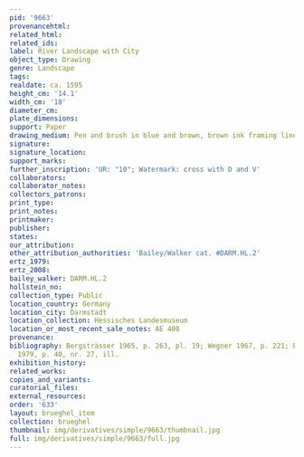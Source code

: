 ```yaml
---
pid: '9663'
provenancehtml:
related_html:
related_ids:
label: River Landscape with City
object_type: Drawing
genre: Landscape
tags:
realdate: ca. 1595
height_cm: '14.1'
width_cm: '18'
diameter_cm:
plate_dimensions:
support: Paper
drawing_medium: Pen and brush in blue and brown, brown ink framing lines
signature:
signature_location:
support_marks:
further_inscription: 'UR: "10"; Watermark: cross with D and V'
collaborators:
collaborator_notes:
collectors_patrons:
print_type:
print_notes:
printmaker:
publisher:
states:
our_attribution:
other_attribution_authorities: 'Bailey/Walker cat. #DARM.HL.2'
ertz_1979:
ertz_2008:
bailey_walker: DARM.HL.2
hollstein_no:
collection_type: Public
location_country: Germany
location_city: Darmstadt
location_collection: Hessisches Landesmuseum
location_or_most_recent_sale_notes: AE 400
provenance:
bibliography: Bergsträsser 1965, p. 263, pl. 19; Wegner 1967, p. 221; Bergsträsser
  1979, p. 40, nr. 27, ill.
exhibition_history:
related_works:
copies_and_variants:
curatorial_files:
external_resources:
order: '633'
layout: brueghel_item
collection: brueghel
thumbnail: img/derivatives/simple/9663/thumbnail.jpg
full: img/derivatives/simple/9663/full.jpg
---
```

